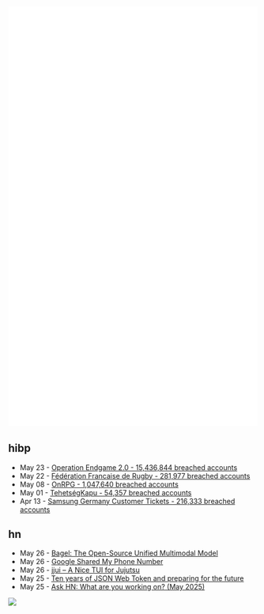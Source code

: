 ![Metrics](https://raw.githubusercontent.com/phixion/phixion/master/metrics.svg)

## hibp

<!--
for https://github.com/phixion/phixion/blob/main/.github/workflows/feeds.yml
-->
<!--START_SECTION:haveibeenpwnd-->
- May 23 - [Operation Endgame 2.0 - 15,436,844 breached accounts](https://haveibeenpwned.com/Breach/OperationEndgame2)
- May 22 - [Fédération Francaise de Rugby - 281,977 breached accounts](https://haveibeenpwned.com/Breach/FFR)
- May 08 - [OnRPG - 1,047,640 breached accounts](https://haveibeenpwned.com/Breach/OnRPG)
- May 01 - [TehetségKapu - 54,357 breached accounts](https://haveibeenpwned.com/Breach/TehetsegKapu)
- Apr 13 - [Samsung Germany Customer Tickets - 216,333 breached accounts](https://haveibeenpwned.com/Breach/SamsungGermany)
<!--END_SECTION:haveibeenpwnd-->

## hn

<!--
for https://github.com/phixion/phixion/blob/main/.github/workflows/feeds.yml
-->
<!--START_SECTION:hn-->
- May 26 - [Bagel: The Open-Source Unified Multimodal Model](https://bagel-ai.org/)
- May 26 - [Google Shared My Phone Number](https://danq.me/2025/05/21/google-shared-my-phone-number/)
- May 26 - [jjui – A Nice TUI for Jujutsu](https://github.com/idursun/jjui)
- May 25 - [Ten years of JSON Web Token and preparing for the future](https://self-issued.info/?p=2708)
- May 25 - [Ask HN: What are you working on? (May 2025)](https://news.ycombinator.com/item?id=44090387)
<!--END_SECTION:hn-->

<!--
for https://yhype.me
-->
![](https://hit.yhype.me/github/profile?user_id=13013670)
